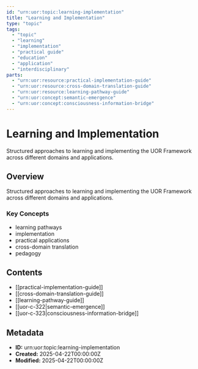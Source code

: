 ```yaml
---
id: "urn:uor:topic:learning-implementation"
title: "Learning and Implementation"
type: "topic"
tags:
  - "topic"
  - "learning"
  - "implementation"
  - "practical guide"
  - "education"
  - "application"
  - "interdisciplinary"
parts:
  - "urn:uor:resource:practical-implementation-guide"
  - "urn:uor:resource:cross-domain-translation-guide"
  - "urn:uor:resource:learning-pathway-guide"
  - "urn:uor:concept:semantic-emergence"
  - "urn:uor:concept:consciousness-information-bridge"
---
```


# Learning and Implementation

Structured approaches to learning and implementing the UOR Framework across different domains and applications.

## Overview

Structured approaches to learning and implementing the UOR Framework across different domains and applications.

### Key Concepts

- learning pathways
- implementation
- practical applications
- cross-domain translation
- pedagogy

## Contents

- [[practical-implementation-guide]]
- [[cross-domain-translation-guide]]
- [[learning-pathway-guide]]
- [[uor-c-322|semantic-emergence]]
- [[uor-c-323|consciousness-information-bridge]]

## Metadata

- **ID:** urn:uor:topic:learning-implementation
- **Created:** 2025-04-22T00:00:00Z
- **Modified:** 2025-04-22T00:00:00Z
